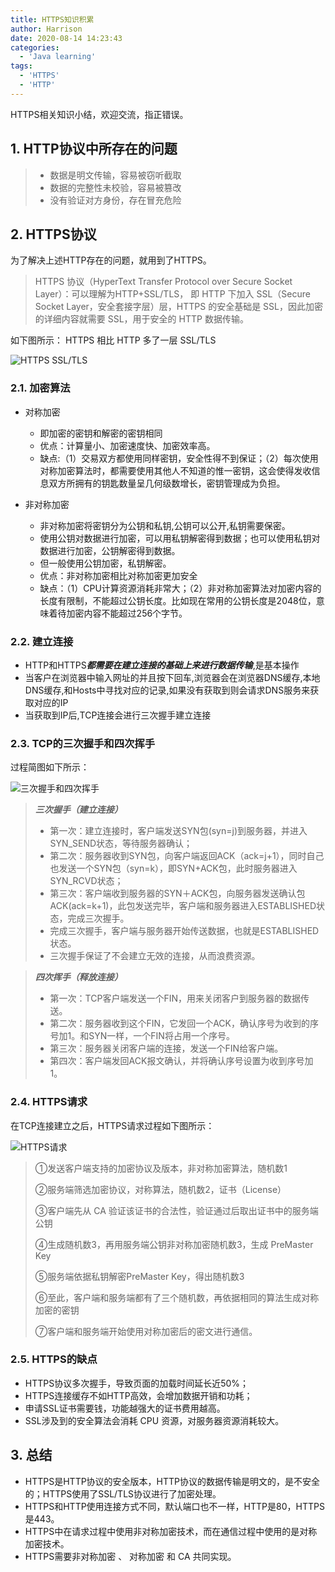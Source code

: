 ```yaml
---
title: HTTPS知识积累
author: Harrison
date: 2020-08-14 14:23:43
categories:
  - 'Java learning'
tags:
  - 'HTTPS'
  - 'HTTP'
---
```

HTTPS相关知识小结，欢迎交流，指正错误。
<!-- more -->

## 1. HTTP协议中所存在的问题

> + 数据是明文传输，容易被窃听截取
> + 数据的完整性未校验，容易被篡改
> + 没有验证对方身份，存在冒充危险

## 2. HTTPS协议

为了解决上述HTTP存在的问题，就用到了HTTPS。

> HTTPS 协议（HyperText Transfer Protocol over Secure Socket Layer）：可以理解为HTTP+SSL/TLS， 即 HTTP 下加入 SSL（Secure Socket Layer，安全套接字层）层，HTTPS 的安全基础是 SSL，因此加密的详细内容就需要 SSL，用于安全的 HTTP 数据传输。

如下图所示： HTTPS 相比 HTTP 多了一层 SSL/TLS

![HTTPS SSL/TLS](https://gitee.com/yuanlu_k/BlogImages/raw/master/Https/https_ssl.png)

### 2.1. 加密算法

+ 对称加密
  - 即加密的密钥和解密的密钥相同
  - 优点：计算量小、加密速度快、加密效率高。
  - 缺点:（1）交易双方都使用同样密钥，安全性得不到保证；（2）每次使用对称加密算法时，都需要使用其他人不知道的惟一密钥，这会使得发收信息双方所拥有的钥匙数量呈几何级数增长，密钥管理成为负担。

+ 非对称加密
  - 非对称加密将密钥分为公钥和私钥,公钥可以公开,私钥需要保密。
  - 使用公钥对数据进行加密，可以用私钥解密得到数据；也可以使用私钥对数据进行加密，公钥解密得到数据。
  - 但一般使用公钥加密，私钥解密。
  - 优点：非对称加密相比对称加密更加安全
  - 缺点：（1）CPU计算资源消耗非常大；（2）非对称加密算法对加密内容的长度有限制，不能超过公钥长度。比如现在常用的公钥长度是2048位，意味着待加密内容不能超过256个字节。
  
### 2.2. 建立连接

+ HTTP和HTTPS***都需要在建立连接的基础上来进行数据传输***,是基本操作
+ 当客户在浏览器中输入网址的并且按下回车,浏览器会在浏览器DNS缓存,本地DNS缓存,和Hosts中寻找对应的记录,如果没有获取到则会请求DNS服务来获取对应的IP
+ 当获取到IP后,TCP连接会进行三次握手建立连接

### 2.3. TCP的三次握手和四次挥手[](TCP和UDP详解)

过程简图如下所示：

![三次握手和四次挥手](https://gitee.com/yuanlu_k/BlogImages/raw/master/Https/TCP%E8%BF%9E%E6%8E%A5.png)

> ***三次握手（建立连接）***
> + 第一次：建立连接时，客户端发送SYN包(syn=j)到服务器，并进入SYN_SEND状态，等待服务器确认；
> + 第二次：服务器收到SYN包，向客户端返回ACK（ack=j+1），同时自己也发送一个SYN包（syn=k），即SYN+ACK包，此时服务器进入SYN_RCVD状态；
> + 第三次：客户端收到服务器的SYN＋ACK包，向服务器发送确认包ACK(ack=k+1)，此包发送完毕，客户端和服务器进入ESTABLISHED状态，完成三次握手。
> + 完成三次握手，客户端与服务器开始传送数据，也就是ESTABLISHED状态。
> + 三次握手保证了不会建立无效的连接，从而浪费资源。


> ***四次挥手（释放连接）***
> + 第一次：TCP客户端发送一个FIN，用来关闭客户到服务器的数据传送。
> + 第二次：服务器收到这个FIN，它发回一个ACK，确认序号为收到的序号加1。和SYN一样，一个FIN将占用一个序号。
> + 第三次：服务器关闭客户端的连接，发送一个FIN给客户端。
> + 第四次：客户端发回ACK报文确认，并将确认序号设置为收到序号加1。
  
### 2.4. HTTPS请求
在TCP连接建立之后，HTTPS请求过程如下图所示：

![HTTPS请求](https://gitee.com/yuanlu_k/BlogImages/raw/master/Https/HTTPS.png)

> ①发送客户端支持的加密协议及版本，非对称加密算法，随机数1
> 
> ②服务端筛选加密协议，对称算法，随机数2，证书（License）
> 
> ③客户端先从 CA 验证该证书的合法性，验证通过后取出证书中的服务端公钥
> 
> ④生成随机数3，再用服务端公钥非对称加密随机数3，生成 PreMaster Key
> 
> ⑤服务端依据私钥解密PreMaster Key，得出随机数3
> 
> ⑥至此，客户端和服务端都有了三个随机数，再依据相同的算法生成对称加密的密钥
> 
> ⑦客户端和服务端开始使用对称加密后的密文进行通信。
> 

### 2.5. HTTPS的缺点
+ HTTPS协议多次握手，导致页面的加载时间延长近50%；
+ HTTPS连接缓存不如HTTP高效，会增加数据开销和功耗；
+ 申请SSL证书需要钱，功能越强大的证书费用越高。
+ SSL涉及到的安全算法会消耗 CPU 资源，对服务器资源消耗较大。

## 3. 总结
+ HTTPS是HTTP协议的安全版本，HTTP协议的数据传输是明文的，是不安全的；HTTPS使用了SSL/TLS协议进行了加密处理。
+ HTTPS和HTTP使用连接方式不同，默认端口也不一样，HTTP是80，HTTPS是443。
+ HTTPS中在请求过程中使用非对称加密技术，而在通信过程中使用的是对称加密技术。
+ HTTPS需要非对称加密 、 对称加密 和 CA 共同实现。







